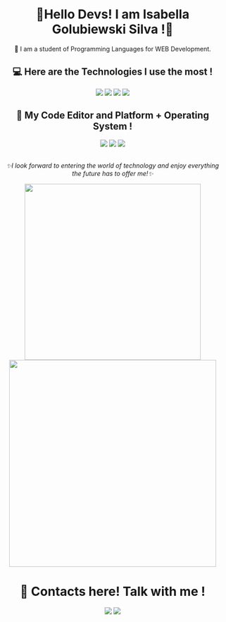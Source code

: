 <div align="center">
  <h1>💖Hello Devs! I am Isabella Golubiewski Silva !💖</h1>
  <p>📖 I am a student of Programming Languages ​​for WEB Development.</p>
</div>

<h2 align="center">💻 Here are the Technologies I use the most !</h2>
<div align="center" style="display: inline_block">
  <img src="https://img.shields.io/badge/react-%2320232a.svg?style=for-the-badge&logo=react&logoColor=%2361DAFB">
  <img src="https://img.shields.io/badge/node.js-6DA55F?style=for-the-badge&logo=node.js&logoColor=white">
  <img src="https://img.shields.io/badge/express.js-%23404d59.svg?style=for-the-badge&logo=express&logoColor=%2361DAFB">
  <img src="https://img.shields.io/badge/MySQL-00000F?style=for-the-badge&logo=mysql&logoColor=white">
</div>
<h2 align="center">👾 My Code Editor and Platform + Operating System !</h2>
<div align="center">
  <img src="https://img.shields.io/badge/Vscode-007ACC?style=for-the-badge&logo=visual-studio-code&logoColor=white">
  <img src="https://img.shields.io/badge/GitHub-100000?style=for-the-badge&logo=github&logoColor=white)](https://github.com/isagodev">
  <img src="https://img.shields.io/badge/Windows-000?style=for-the-badge&logo=windows&logoColor=2CA5E0">
</div>
<br>
<p align="center"><em>✨I look forward to entering the world of technology and enjoy everything the future has to offer me!✨</em></p>


<p align="center">
  <a href="https://github.com/isagodev">
    <img src="https://github-readme-stats.vercel.app/api/top-langs/?username=isagodev&theme=dracula&hide_border=true&include_all_commits=false&count_private=false&layout=compact" width="400px"/>
  </a>
  <a href="https://github.com/isagodev">
    <img src="https://nirzak-streak-stats.vercel.app/?user=isagodev&theme=dracula&hide_border=true" width="470px"/>
  </a>
</p>

<div align="center">
  <h1 align="center">📲 Contacts here! Talk with me !</h1>
  <a href="https://www.linkedin.com/in/seu-usuário-linkedln-aqui" target="_blank"><img loading="lazy" src="https://img.shields.io/badge/-LinkedIn-%230077B5?style=for-the-badge&logo=linkedin&logoColor=white" target="_blank"></a>
  <a href="https://wa.me/+552796892687" target="_blank"><img loading="lazy" src="https://img.shields.io/badge/WhatsApp-25D366?style=for-the-badge&logo=whatsapp&logoColor=white" target="_blank"></a>
</div>
